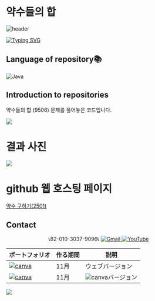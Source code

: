 # 약수들의 합

![header](https://capsule-render.vercel.app/api?type=egg&color=gradient&height=300&section=header&text=welcome%2&fontSize=50&desc=백준%201152%20약수들의%20합(9506))

[![Typing SVG](https://readme-typing-svg.demolab.com?font=Fira+Code&pause=1000&color=93BDF7&background=203AFF00&random=false&width=435&lines=My+name+is+kimganghyeon)](https://git.io/typing-svg)

## Language of repository📚
![Java](https://img.shields.io/badge/Java-007396?style=flat-square&logo=java&logoColor=white)

## Introduction to repositories 
약수들의 합 (9506) 문제를 풀어놓은 코드입니다. 
  
   <a href="https://www.acmicpc.net/problem/9506">
      <img src ="https://github.com/do04200611/Baekjoon/assets/74278578/21b9b29b-dcbc-4b39-82ed-963199b09f64">
  </a>

# 결과 사진 <br>
 <a href="https://github.com/do04200611/Baekjoon/blob/main/%EC%95%BD%EC%88%98%2C%20%EB%B0%B0%EC%88%98%EC%99%80%20%EC%86%8C%EC%88%98/%EC%95%BD%EC%88%98%20%EA%B5%AC%ED%95%98%EA%B8%B0(2501)/Main.java">
   <img src ="https://github.com/do04200611/Baekjoon/assets/74278578/d14950b0-555e-41be-8d01-ca66ca5f3f46">
 </a>


# github 웹 호스팅 페이지
<a href="">약수 구하기(2501)</a><br>


## Contact 
<p align="center">
  📞82-010-3037-9096📞
  <a href="mailto:a01030379096@gmail.com">
    <img src="https://img.shields.io/badge/-Gmail-red?style=for-the-badge&logo=Gmail" alt="Gmail">
  </a>
  <a href="https://www.youtube.com/channel/UC484ZJMavtoPOI4ey-HFdCA">
   <img src="https://img.shields.io/badge/-YouTube-red?style=for-the-badge&logo=youtube"  alt="YouTube">
 </a> <br>
 
  | ポートフォリオ           |  作る期間     |            説明  |
  |------------------------|---------------|----------------------------------------------|
  |<a href="https://kimganghyeon.my.canva.site/kimganghyeon"><img src="https://img.shields.io/badge/canva-purple?style=for-the-badge&logo=canva" alt="canva"></a>|11月|ウェブバージョン|
  |<a href="https://www.canva.com/design/DAFzY5opUiA/Ge33dSKE16cErBaDJDp-BA/edit"><img src="https://img.shields.io/badge/canva-purple?style=for-the-badge&logo=canva" alt="canva"></a>|11月|<img src="https://img.shields.io/badge/canva-purple?style=for-the-badge&logo=canva" alt="canva">バージョン|
</p>
<img src="https://capsule-render.vercel.app/api?type=egg&color=gradient&height=100&text=Thank%20you%20for%20watching.&section=footer" />
